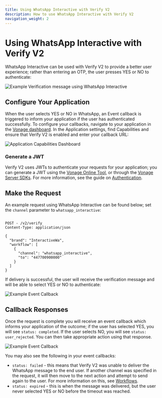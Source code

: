 ```yaml
---
title: Using WhatsApp Interactive with Verify V2
description: How to use WhatsApp Interactive with Verify V2
navigation_weight: 2
---
```


# Using WhatsApp Interactive with Verify V2

WhatsApp Interactive can be used with Verify V2 to provide a better user experience; rather than entering an OTP, the user presses YES or NO to authenticate:

![Example Verification message using WhatsApp Interactive](/images/verify-whatsapp-interactive-1.png)

## Configure Your Application

When the user selects YES or NO in WhatsApp, an Event callback is triggered to inform your application if the user has authenticated successfully. To configure your callbacks, navigate to your application in the [Vonage dashboard](https://dashboard.nexmo.com/applications). In the Application settings, find Capabilities and ensure that Verify V2 is enabled and enter your callback URL:

![Application Capabilities Dashboard](/images/verify-whatsapp-interactive-2.png)

### Generate a JWT

Verify V2 uses JWTs to authenticate your requests for your application; you can generate a JWT using the [Vonage Online Tool](/jwt), or through the [Vonage Server SDKs](/conversation/guides/jwt-acl). For more information, see the guide on [Authentication](/getting-started/concepts/authentication).

## Make the Request

An example request using WhatsApp Interactive can be found below; set the `channel` parameter to `whatsapp_interactive`:

```

POST - /v2/verify
Content-Type: application/json
 
{
  "brand": "InteractiveWa",
  "workflow": [
    {
      "channel": "whatsapp_interactive",
      "to": "447700900000"
    }
  ]
}
```

If delivery is successful, the user will receive the verification message and will be able to select YES or NO to authenticate:

![Example Event Callback](/images/verify-whatsapp-interactive-3.png)

## Callback Responses


Once the request is complete you will receive an event callback which informs your application of the outcome; if the user has selected YES, you will see `status: completed`. If the user selects NO, you will see `status: user_rejected`. You can then take appropriate action using that response.

![Example Event Callback](/images/verify-whatsapp-interactive-4.png)

You may also see the following in your event callbacks:

* `status: failed` - this means that Verify V2 was unable to deliver the WhatsApp message to the end user. If another channel was specified in the request, it will then move to the next action and attempt to send again to the user. For more information on this, see [Workflows](/verify/verify-v2/overview#workflows).
* `status: expired` - this is when the message was delivered, but the user never selected YES or NO before the timeout was reached.
